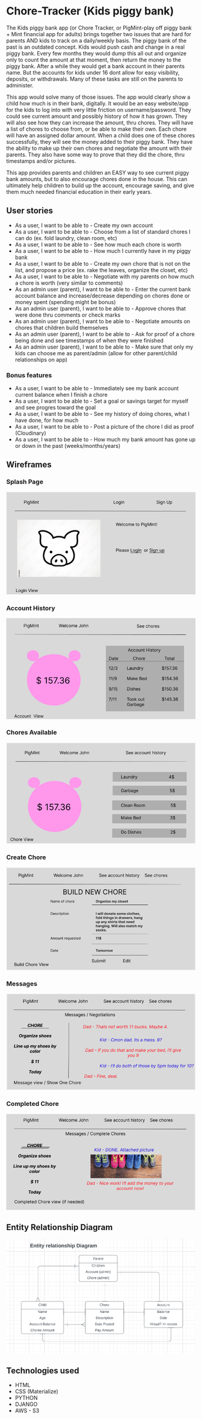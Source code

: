 # Chore-Tracker (Kids piggy bank)

The Kids piggy bank app (or Chore Tracker, or PigMint-play off piggy bank + Mint financial app for adults) brings together two issues that are hard for parents AND kids to track on a daily/weekly basis. The piggy bank of the past is an outdated concept. Kids would push cash and change in a real piggy bank. Every few months they would dump this all out and organize only to count the amount at that moment, then return the money to the piggy bank. After a while they would get a bank account in their parents name. But the accounts for kids under 16 dont allow for easy visibility, deposits, or withdrawals. Many of these tasks are still on the parents to administer.

This app would solve many of those issues. The app would clearly show a child how much is in their bank, digitally. It would be an easy website/app for the kids to log into with very little friction on username/password. They could see current amount and possibly history of how it has grown. They will also see how they can increase the amount, thru chores. They will have a list of chores to choose from, or be able to make their own. Each chore will have an assigned dollar amount. When a child does one of these chores successfully, they will see the money added to their piggy bank. They have the ability to make up their own chores and negotiate the amount with their parents. They also have some way to prove that they did the chore, thru timestamps and/or pictures.

This app provides parents and children an EASY way to see current piggy bank amounts, but to also encourage chores done in the house. This can ultimately help children to build up the account, encourage saving, and give them much needed financial education in their early years.

## User stories

- As a user, I want to be able to - Create my own account
- As a user, I want to be able to - Choose from a list of standard chores I can do (ex. fold laundry, clean room, etc)
- As a user, I want to be able to - See how much each chore is worth
- As a user, I want to be able to - How much I currently have in my piggy bank
- As a user, I want to be able to - Create my own chore that is not on the list, and propose a price (ex. rake the leaves, organize the closet, etc)
- As a user, I want to be able to - Negotiate with my parents on how much a chore is worth (very similar to comments)
- As an admin user (parent), I want to be able to - Enter the current bank account balance and increase/decrease depending on chores done or money spent (spending might be bonus)
- As an admin user (parent), I want to be able to - Approve chores that were done thru comments or check marks
- As an admin user (parent), I want to be able to - Negotiate amounts on chores that children build themselves
- As an admin user (parent), I want to be able to - Ask for proof of a chore being done and see timestamps of when they were finished
- As an admin user (parent), I want to be able to - Make sure that only my kids can choose me as parent/admin (allow for other parent/child relationships on app)

### Bonus features

- As a user, I want to be able to - Immediately see my bank account current balance when I finish a chore
- As a user, I want to be able to - Set a goal or savings target for myself and see progres toward the goal
- As a user, I want to be able to - See my history of doing chores, what I have done, for how much
- As a user, I want to be able to - Post a picture of the chore I did as proof (Cloudinary)
- As a user, I want to be able to - How much my bank amount has gone up or down in the past (weeks/months/years)

## Wireframes

### Splash Page

![Alt text](img/Splash%20Page.png)

### Account History

![Alt text](img/Account%20History.png)

### Chores Available

![Alt text](img/Available%20Chores%20View.png)

### Create Chore

![Alt text](img/Create%20Chore%20View.png)

### Messages

![Alt text](img/Negotiations%20Messages.png)

### Completed Chore

![Alt text](img/See%20Chore%20Done%20v2.png)

## Entity Relationship Diagram

![Alt text](img/ERD.png)

## Technologies used

- HTML
- CSS (Materialize)
- PYTHON
- DJANGO
- AWS - S3


[def]: ERD.png